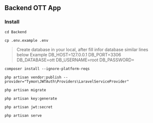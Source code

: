 ## Backend OTT App
### Install
```
cd Backend
```
```
cp .env.example .env
```
> Create database in your local, after fill infor database similar lines below
Example
> DB_HOST=127.0.0.1
> DB_PORT=3306
> DB_DATABASE=ott
> DB_USERNAME=root
> DB_PASSWORD=
```
composer install --ignore-platform-reqs
```
```
php artisan vendor:publish --provider="Tymon\JWTAuth\Providers\LaravelServiceProvider"
```
```
php artisan migrate
```
```
php artisan key:generate
```
```
php artisan jwt:secret
```
```
php artisan serve 
```
